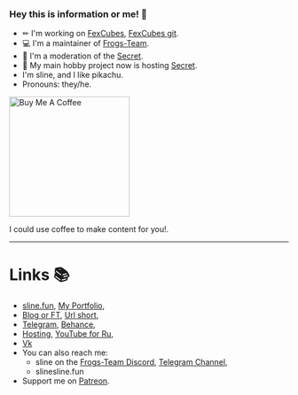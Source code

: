 ### Hey this is information or me! 💃

- ✏ I'm working on [FexCubes], [FexCubes git].
- 💻 I'm a maintainer of [Frogs-Team].
- 💾 I'm a moderation of the [Secret].
- 🚀 My main hobby project now is hosting [Secret].
- I'm sline, and I like pikachu. 
- Pronouns: they/he.

<a href="https://www.buymeacoffee.com/sline" target="_blank"><img src="https://cdn.buymeacoffee.com/buttons/v2/arial-white.png" alt="Buy Me A Coffee" width="217px" ></a>

I could use coffee to make content for you!.

<hr>

# Links :books:
- [sline.fun](https://sline.fun),
[My Portfolio](https://sline.fun/portfolio),
- [Blog or FT](https://blog.sline.fun),
[Url short](https://url.sline.fun),
- [Telegram](https://t.me/sline_gg),
[Behance](https://www.behance.net/sline),
- [Hosting](https://www.mchoster.ru),
[YouTube for Ru](https://www.youtube.com/c/Главнаяжабанаболоте),
- [Vk](https://vk.com/slinegg)
- You can also reach me:
  - sline on the [Frogs-Team Discord](https://discord.gg/yNtPTb2),
    [Telegram Channel](https://t.me/sline_bg),
  - slinesline.fun
- Support me on [Patreon](https://patreon.com/sline).

[FexCubes]: https://fexdf.sline.fun
[FexCubes git]: https://github.com/fcubes
[Secret]: https://mchoster.ru
[Frogs-Team]: https://discord.gg/yNtPTb2
